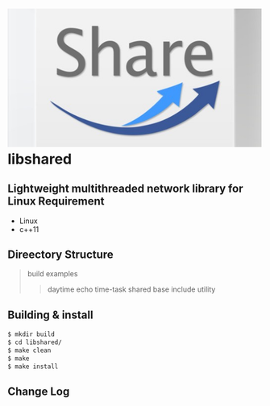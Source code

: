 ![](https://github.com/soymuchacho/GitImage/raw/master/share.gif)
libshared
==============
Lightweight multithreaded network library for Linux
Requirement
-----------------
* Linux 
* c++11 

Direectory Structure
-----------------
>build
>examples
>>daytime
>>echo
>>time-task
>shared
>>base
>>include
>>utility

Building & install
---------------

    $ mkdir build
    $ cd libshared/
    $ make clean 
    $ make 
    $ make install 

Change Log
------------------


